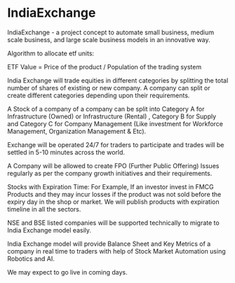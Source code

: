 # IndiaExchange
IndiaExchange - a project concept to automate small business, medium scale business, and large scale business models in an innovative way.

Algorithm to allocate etf units: 

ETF Value = Price of the product / Population of the trading system

India Exchange will trade equities in different categories by splitting the total number of shares of existing or new company. A company can split or create different categories depending upon their requirements.

A Stock of a company of a company can be split into Category A for Infrastructure (Owned) or Infrastructure (Rental) , Category B for Supply and Category C for Company Management (Like investment for Workforce Management, Organization Management & Etc).

Exchange will be operated 24/7 for traders to participate and trades will be settled in 5-10 minutes across the world.

A Company will be allowed to create FPO (Further Public Offering) Issues regularly as per the company growth initiatives and their requirements.

Stocks with Expiration Time: For Example, If an investor invest in FMCG Products and they may incur losses if the product was not sold before the expiry day in the shop or market. 
We will publish products with expiration timeline in all the sectors.

NSE and BSE listed companies will be supported technically to migrate to India Exchange model easily.

India Exchange model will provide Balance Sheet and Key Metrics of a company in real time to traders with help of Stock Market Automation using Robotics and AI. 


We may expect to go live in coming days.
























